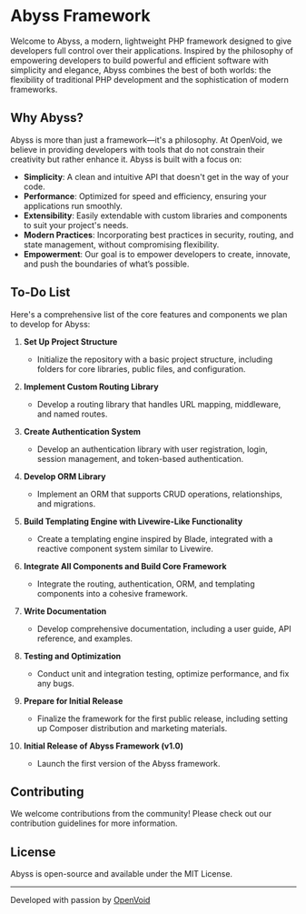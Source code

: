 # Abyss Framework

Welcome to Abyss, a modern, lightweight PHP framework designed to give developers full control over their applications. Inspired by the philosophy of empowering developers to build powerful and efficient software with simplicity and elegance, Abyss combines the best of both worlds: the flexibility of traditional PHP development and the sophistication of modern frameworks.

## Why Abyss?

Abyss is more than just a framework—it's a philosophy. At OpenVoid, we believe in providing developers with tools that do not constrain their creativity but rather enhance it. Abyss is built with a focus on:

- **Simplicity**: A clean and intuitive API that doesn't get in the way of your code.
- **Performance**: Optimized for speed and efficiency, ensuring your applications run smoothly.
- **Extensibility**: Easily extendable with custom libraries and components to suit your project's needs.
- **Modern Practices**: Incorporating best practices in security, routing, and state management, without compromising flexibility.
- **Empowerment**: Our goal is to empower developers to create, innovate, and push the boundaries of what’s possible.

## To-Do List

Here's a comprehensive list of the core features and components we plan to develop for Abyss:

1. **Set Up Project Structure**
   - Initialize the repository with a basic project structure, including folders for core libraries, public files, and configuration.

2. **Implement Custom Routing Library**
   - Develop a routing library that handles URL mapping, middleware, and named routes.

3. **Create Authentication System**
   - Develop an authentication library with user registration, login, session management, and token-based authentication.

4. **Develop ORM Library**
   - Implement an ORM that supports CRUD operations, relationships, and migrations.

5. **Build Templating Engine with Livewire-Like Functionality**
   - Create a templating engine inspired by Blade, integrated with a reactive component system similar to Livewire.

6. **Integrate All Components and Build Core Framework**
   - Integrate the routing, authentication, ORM, and templating components into a cohesive framework.

7. **Write Documentation**
   - Develop comprehensive documentation, including a user guide, API reference, and examples.

8. **Testing and Optimization**
   - Conduct unit and integration testing, optimize performance, and fix any bugs.

9. **Prepare for Initial Release**
   - Finalize the framework for the first public release, including setting up Composer distribution and marketing materials.

10. **Initial Release of Abyss Framework (v1.0)**
    - Launch the first version of the Abyss framework.

## Contributing

We welcome contributions from the community! Please check out our contribution guidelines for more information.

## License

Abyss is open-source and available under the MIT License.

---

Developed with passion by [OpenVoid](https://openvoid.dev/)
